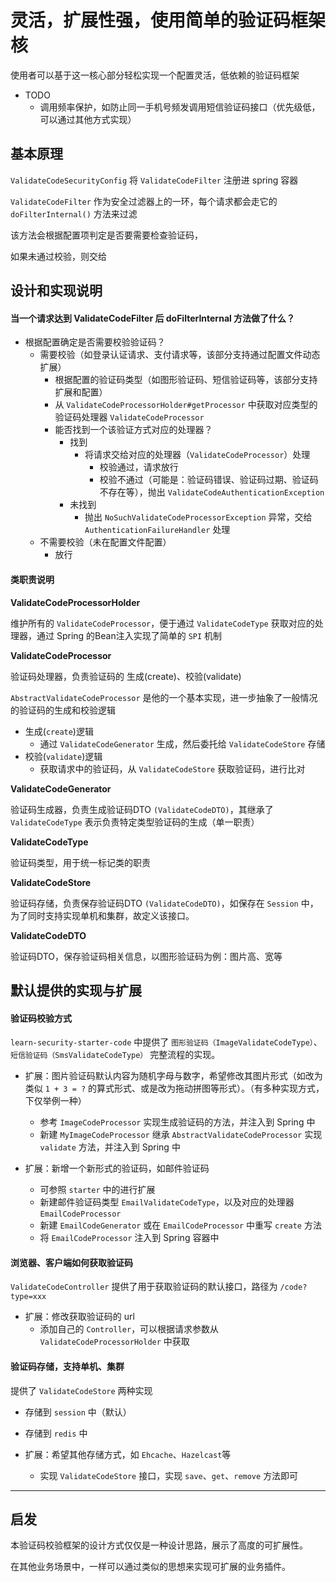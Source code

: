 # 灵活，扩展性强，使用简单的验证码框架核

使用者可以基于这一核心部分轻松实现一个配置灵活，低依赖的验证码框架

- TODO
    - 调用频率保护，如防止同一手机号频发调用短信验证码接口（优先级低，可以通过其他方式实现）

## 基本原理

`ValidateCodeSecurityConfig` 将 `ValidateCodeFilter` 注册进 spring 容器

`ValidateCodeFilter` 作为安全过滤器上的一环，每个请求都会走它的 `doFilterInternal()` 方法来过滤

该方法会根据配置项判定是否要需要检查验证码，

如果未通过校验，则交给

## 设计和实现说明

#### 当一个请求达到 ValidateCodeFilter 后 doFilterInternal 方法做了什么？

- 根据配置确定是否需要校验验证码？
    - 需要校验（如登录认证请求、支付请求等，该部分支持通过配置文件动态扩展）
        - 根据配置的验证码类型（如图形验证码、短信验证码等，该部分支持扩展和配置）
        - 从 `ValidateCodeProcessorHolder#getProcessor` 中获取对应类型的验证码处理器 `ValidateCodeProcessor`
        - 能否找到一个该验证方式对应的处理器？
            - 找到
                - 将请求交给对应的处理器（`ValidateCodeProcessor`）处理
                    - 校验通过，请求放行
                    - 校验不通过（可能是：验证码错误、验证码过期、验证码不存在等），抛出 `ValidateCodeAuthenticationException`
            - 未找到
                - 抛出 `NoSuchValidateCodeProcessorException` 异常，交给 `AuthenticationFailureHandler` 处理 
    - 不需要校验（未在配置文件配置）
        - 放行

#### 类职责说明

**ValidateCodeProcessorHolder**

维护所有的 `ValidateCodeProcessor`，便于通过 `ValidateCodeType` 获取对应的处理器，通过 Spring 的Bean注入实现了简单的 `SPI` 机制

**ValidateCodeProcessor**

验证码处理器，负责验证码的 生成(create)、校验(validate)

`AbstractValidateCodeProcessor` 是他的一个基本实现，进一步抽象了一般情况的验证码的生成和校验逻辑

- 生成(`create`)逻辑
    - 通过 `ValidateCodeGenerator` 生成，然后委托给 `ValidateCodeStore` 存储
- 校验(`validate`)逻辑
    -  获取请求中的验证码，从 `ValidateCodeStore` 获取验证码，进行比对

**ValidateCodeGenerator**

验证码生成器，负责生成验证码DTO `(ValidateCodeDTO)`，其继承了 `ValidateCodeType` 表示负责特定类型验证码的生成（单一职责）

**ValidateCodeType**

验证码类型，用于统一标记类的职责

**ValidateCodeStore**

验证码存储，负责保存验证码DTO `(ValidateCodeDTO)`，如保存在 `Session` 中，为了同时支持实现单机和集群，故定义该接口。


**ValidateCodeDTO**

验证码DTO，保存验证码相关信息，以图形验证码为例：图片高、宽等

## 默认提供的实现与扩展

#### 验证码校验方式

`learn-security-starter-code` 中提供了 `图形验证码（ImageValidateCodeType）`、`短信验证码（SmsValidateCodeType）` 完整流程的实现。

- 扩展：图片验证码默认内容为随机字母与数字，希望修改其图片形式（如改为类似 `1 + 3 = ?` 的算式形式、或是改为拖动拼图等形式）。（有多种实现方式，下仅举例一种）
    - 参考 `ImageCodeProcessor` 实现生成验证码的方法，并注入到 Spring 中
    - 新建 `MyImageCodeProcessor` 继承 `AbstractValidateCodeProcessor` 实现 `validate` 方法，并注入到 Spring 中


- 扩展：新增一个新形式的验证码，如邮件验证码
    - 可参照 `starter` 中的进行扩展
    - 新建邮件验证码类型 `EmailValidateCodeType`，以及对应的处理器 `EmailCodeProcessor`
    - 新建 `EmailCodeGenerator` 或在 `EmailCodeProcessor` 中重写 `create` 方法
    - 将 `EmailCodeProcessor` 注入到 Spring 容器中


#### 浏览器、客户端如何获取验证码

`ValidateCodeController` 提供了用于获取验证码的默认接口，路径为 `/code?type=xxx`

- 扩展：修改获取验证码的 url
    - 添加自己的 `Controller`，可以根据请求参数从 `ValidateCodeProcessorHolder` 中获取

#### 验证码存储，支持单机、集群

提供了 `ValidateCodeStore` 两种实现
- 存储到 `session` 中（默认）
- 存储到 `redis` 中

- 扩展：希望其他存储方式，如 `Ehcache`、`Hazelcast`等
    - 实现 `ValidateCodeStore` 接口，实现 `save`、`get`、`remove` 方法即可

---

## 启发

本验证码校验框架的设计方式仅仅是一种设计思路，展示了高度的可扩展性。

在其他业务场景中，一样可以通过类似的思想来实现可扩展的业务插件。
